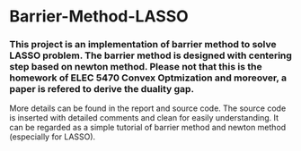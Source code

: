 # Barrier-Method-LASSO

### This project is an implementation of barrier method to solve LASSO problem. The barrier method is designed with centering step based on newton method. Please not that this is the homework of ELEC 5470 Convex Optmization and moreover, a paper is refered to derive the duality gap.

More details can be found in the report and source code. The source code is inserted with detailed comments and clean for easily understanding. It can be regarded as a simple tutorial of barrier method and newton method (especially for LASSO).

